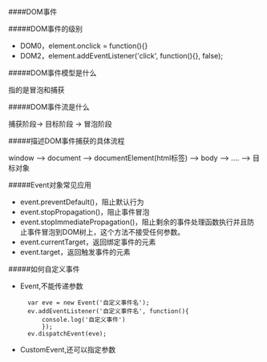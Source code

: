 ####DOM事件

#####DOM事件的级别

- DOM0，element.onclick = function(){}
- DOM2，element.addEventListener('click', function(){}, false);

#####DOM事件模型是什么

指的是冒泡和捕获

#####DOM事件流是什么

捕获阶段-> 目标阶段 -> 冒泡阶段

#####描述DOM事件捕获的具体流程

window --> document --> documentElement(html标签) --> body --> .... --> 目标对象

#####Event对象常见应用

- event.preventDefault()，阻止默认行为
- event.stopPropagation()，阻止事件冒泡
- event.stopImmediatePropagation()，阻止剩余的事件处理函数执行并且防止事件冒泡到DOM树上，这个方法不接受任何参数。
- event.currentTarget，返回绑定事件的元素
- event.target，返回触发事件的元素

#####如何自定义事件

- Event,不能传递参数

		var eve = new Event('自定义事件名'); 
    	ev.addEventListener('自定义事件名', function(){ 
    		console.log('自定义事件')
     		}); 
    	ev.dispatchEvent(eve);

- CustomEvent,还可以指定参数
